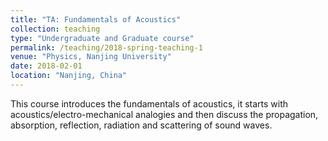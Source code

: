 ```yaml
---
title: "TA: Fundamentals of Acoustics"
collection: teaching
type: "Undergraduate and Graduate course"
permalink: /teaching/2018-spring-teaching-1
venue: "Physics, Nanjing University"
date: 2018-02-01
location: "Nanjing, China"
---
```


This course introduces the fundamentals of acoustics, it starts with acoustics/electro-mechanical analogies and then discuss the propagation, absorption, reflection, radiation and scattering of sound waves.


